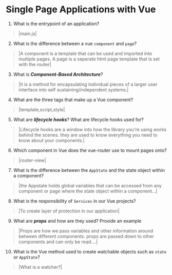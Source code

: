 # Single Page Applications with Vue
01. What is the entrypoint of an application?

  > |main.js|

02. What is the difference between a vue `component` and `page`?

  > |A component is a template that can be used and imported into multiple pages. A page is a seperate html page template that is set with the router|

03. What is ***Component-Based Architecture***?

  > |It is a method for encapsulating individual pieces of a larger user interface into self sustaining/independent systems.|

04. What are the three tags that make up a Vue component?

  > |template,script,style|

05. What are ***lifecycle hooks***? What are lifecycle hooks used for?

  > |Lifecycle hooks are a window into how the library you're using works behind the scenes. they are used to know everything you need to know about your components.|

06. Which component in Vue does the vue-router use to mount pages onto?
  > |router-view|

07. What is the difference between the `AppState` and the state object within a component?

  > |the Appstate holds global variables that can be accessed from any component or page where the state object within a component...|

08. What is the responsibility of `Services` in our Vue projects?

  > |To create layer of protection in our application|

09. What are ***props*** and how are they used? Provide an example

  > |Props are how we pass variables and other information around between different components. props are passed down to other components and can only be read....|

10. What is the Vue method used to create watchable objects such as `state` or `AppState`?

  > |What is a watcher?|
